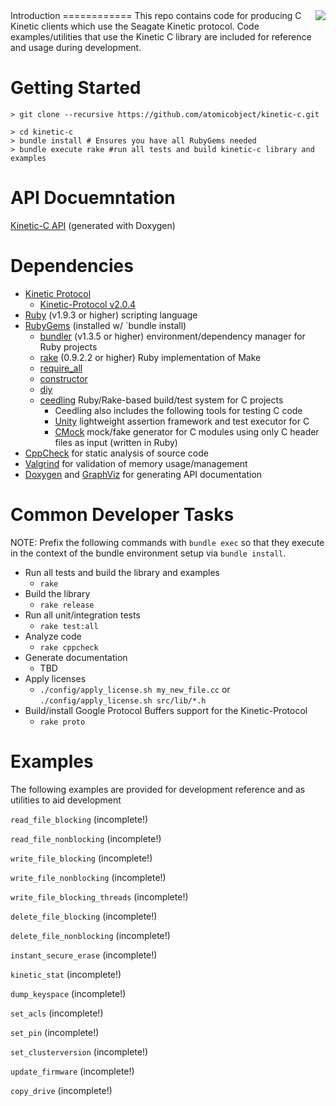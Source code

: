 <div style="float: right"><a href="https://travis-ci.org/atomicobject/kinetic-c"><img src="https://travis-ci.org/atomicobject/kinetic-c.png?branch=master" /></a></div>
Introduction
============
This repo contains code for producing C Kinetic clients which use the Seagate Kinetic protocol. Code examples/utilities that use the Kinetic C library are included for reference and usage during development.

Getting Started
================
    > git clone --recursive https://github.com/atomicobject/kinetic-c.git

    > cd kinetic-c
    > bundle install # Ensures you have all RubyGems needed
    > bundle execute rake #run all tests and build kinetic-c library and examples

API Docuemntation
=================
[Kinetic-C API](http://atomicobject.github.io/kinetic-c/) (generated with Doxygen)

Dependencies
============
* [Kinetic Protocol](https://github.com/Seagate/kinetic-protocol)
    * [Kinetic-Protocol v2.0.4](https://github.com/Seagate/kinetic-protocol/releases/tag/2.0.4)
* [Ruby](https://www.ruby-lang.org) (v1.9.3 or higher) scripting language
* [RubyGems](http://rubygems.org) (installed w/ `bundle install)
    * [bundler](http://bundler.io) (v1.3.5 or higher) environment/dependency manager for Ruby projects
    * [rake](https://github.com/jimweirich/rake) (0.9.2.2 or higher) Ruby implementation of Make
    * [require_all](https://github.com/jarmo/require_all)
    * [constructor](https://github.com/atomicobject/constructor)
    * [diy](https://github.com/atomicobject/diy)
    * [ceedling](https://github.com/ThrowTheSwitch/Ceedling) Ruby/Rake-based build/test system for C projects
        * Ceedling also includes the following tools for testing C code
        * [Unity](https://github.com/ThrowTheSwitch/Unity) lightweight assertion framework and test executor for C
        * [CMock](https://github.com/ThrowTheSwitch/CMock) mock/fake generator for C modules using only C header files as input (written in Ruby)
* [CppCheck](http://cppcheck.sourceforge.net/) for static analysis of source code
* [Valgrind](http://valgrind.org/) for validation of memory usage/management
* [Doxygen](https://github.com/doxygen) and [GraphViz](http://www.graphviz.org/) for generating API documentation

Common Developer Tasks
======================

NOTE: Prefix the following commands with `bundle exec` so that they execute in the context of the bundle environment setup via `bundle install`.

* Run all tests and build the library and examples
    * `rake`
* Build the library
    * `rake release`
* Run all unit/integration tests
    * `rake test:all`
* Analyze code
    * `rake cppcheck`
* Generate documentation
    * TBD
* Apply licenses
    * `./config/apply_license.sh my_new_file.cc` or `./config/apply_license.sh src/lib/*.h`
* Build/install Google Protocol Buffers support for the Kinetic-Protocol
    * `rake proto`

Examples
========

The following examples are provided for development reference and as utilities to aid development

`read_file_blocking` (incomplete!)

`read_file_nonblocking` (incomplete!)

`write_file_blocking` (incomplete!)

`write_file_nonblocking` (incomplete!)

`write_file_blocking_threads` (incomplete!)

`delete_file_blocking` (incomplete!)

`delete_file_nonblocking` (incomplete!)

`instant_secure_erase` (incomplete!)

`kinetic_stat` (incomplete!)

`dump_keyspace` (incomplete!)

`set_acls` (incomplete!)

`set_pin` (incomplete!)

`set_clusterversion` (incomplete!)

`update_firmware` (incomplete!)

`copy_drive` (incomplete!)
